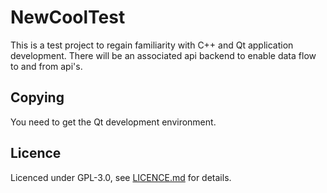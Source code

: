 # NewCoolTest

This is a test project to regain familiarity with C++ and Qt application development. There will be an associated api backend to enable data flow to and from api's.

## Copying

You need to get the Qt development environment.

## Licence

Licenced under GPL-3.0, see [LICENCE.md](./LICENCE.md) for details.
